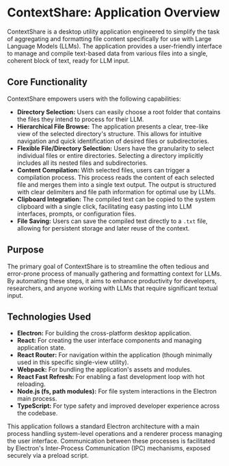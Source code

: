 # ContextShare: Application Overview

ContextShare is a desktop utility application engineered to simplify the task of aggregating and formatting file content specifically for use with Large Language Models (LLMs). The application provides a user-friendly interface to manage and compile text-based data from various files into a single, coherent block of text, ready for LLM input.

## Core Functionality

ContextShare empowers users with the following capabilities:

- **Directory Selection:** Users can easily choose a root folder that contains the files they intend to process for their LLM.
- **Hierarchical File Browse:** The application presents a clear, tree-like view of the selected directory's structure. This allows for intuitive navigation and quick identification of desired files or subdirectories.
- **Flexible File/Directory Selection:** Users have the granularity to select individual files or entire directories. Selecting a directory implicitly includes all its nested files and subdirectories.
- **Content Compilation:** With selected files, users can trigger a compilation process. This process reads the content of each selected file and merges them into a single text output. The output is structured with clear delimiters and file path information for optimal use by LLMs.
- **Clipboard Integration:** The compiled text can be copied to the system clipboard with a single click, facilitating easy pasting into LLM interfaces, prompts, or configuration files.
- **File Saving:** Users can save the compiled text directly to a `.txt` file, allowing for persistent storage and later reuse of the context.

## Purpose

The primary goal of ContextShare is to streamline the often tedious and error-prone process of manually gathering and formatting context for LLMs. By automating these steps, it aims to enhance productivity for developers, researchers, and anyone working with LLMs that require significant textual input.

## Technologies Used

- **Electron:** For building the cross-platform desktop application.
- **React:** For creating the user interface components and managing application state.
- **React Router:** For navigation within the application (though minimally used in this specific single-view utility).
- **Webpack:** For bundling the application's assets and modules.
- **React Fast Refresh:** For enabling a fast development loop with hot reloading.
- **Node.js (fs, path modules):** For file system interactions in the Electron main process.
- **TypeScript:** For type safety and improved developer experience across the codebase.

This application follows a standard Electron architecture with a main process handling system-level operations and a renderer process managing the user interface. Communication between these processes is facilitated by Electron's Inter-Process Communication (IPC) mechanisms, exposed securely via a preload script.
